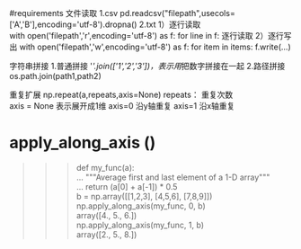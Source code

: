 #requirements 
文件读取
1.csv
	pd.readcsv("filepath",usecols=['A','B'],encoding='utf-8').dropna()
2.txt
	1）逐行读取	
		with open('filepath','r',encoding='utf-8') as f:
			for line in f:
				逐行读取
	2）逐行写出
		with open('filepath','w',encoding='utf-8') as f:
			for item in items:
				f.write(...)

字符串拼接
1.普通拼接
	'*'.join(['1','2','3'])，表示用*把数字拼接在一起
2.路径拼接
	os.path.join(path1,path2)

重复扩展
	np.repeat(a,repeats,axis=None)
	repeats： 重复次数		
	axis = None 表示展开成1维
	axis=0 沿y轴重复
	axis=1 沿x轴重复

# apply_along_axis ()
>>> def my_func(a):  
...     \"\"\"Average first and last element of a 1-D array\"\"\"  
...     return (a[0] + a[-1]) * 0.5  
>>> b = np.array([[1,2,3], [4,5,6], [7,8,9]])  
>>> np.apply_along_axis(my_func, 0, b)  
array([4., 5., 6.])  
>>> np.apply_along_axis(my_func, 1, b)  
array([2.,  5.,  8.])